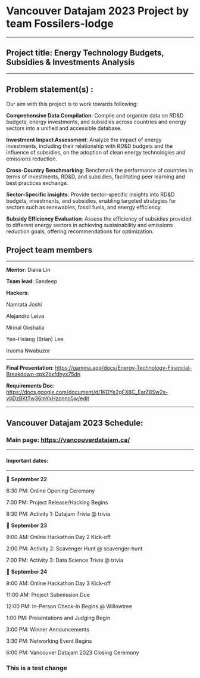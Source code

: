 # Vancouver Datajam 2023 Project by team Fossilers-lodge
********************************
## Project title: Energy Technology Budgets, Subsidies & Investments Analysis
********************************


## Problem statement(s) : 
Our aim with this project is to work towards following: 

**Comprehensive Data Compilation**: Compile and organize data on RD&D budgets, energy investments, and subsidies across countries and energy sectors into a unified and accessible database.

**Investment Impact Assessment**: Analyze the impact of energy investments, including their relationship with RD&D budgets and the influence of subsidies, on the adoption of clean energy technologies and emissions reduction.

**Cross-Country Benchmarking**: Benchmark the performance of countries in terms of investments, RD&D, and subsidies, facilitating peer learning and best practices exchange.

**Sector-Specific Insights**: Provide sector-specific insights into RD&D budgets, investments, and subsidies, enabling targeted strategies for sectors such as renewables, fossil fuels, and energy efficiency.

**Subsidy Efficiency Evaluation**: Assess the efficiency of subsidies provided to different energy sectors in achieving sustainability and emissions reduction goals, offering recommendations for optimization.


## Project team members
****************************************************

**Mentor**: Diana Lin

**Team lead**: Sandeep 

**Hackers**: 

Namrata Joshi

Alejandro Leiva

Mrinal Goshalia

Yen-Hsiang (Brian) Lee

Iruoma Nwabuzor

**************************************************
**Final Presentation**: https://gamma.app/docs/Energy-Technology-Financial-Breakdown-zpk2bxfdhyx75dn

**Requirements Doc**:	https://docs.google.com/document/d/1KDYe2gFX6C_EarZ8Sw2s-vbDzBKtTw36mYxHzcnno5w/edit

****************************************************

## Vancouver Datajam 2023 Schedule:

### Main page: https://vancouverdatajam.ca/

****************************
#### Important dates: 
***************************************************

📅 **September 22**

6:30 PM: Online Opening Ceremony

7:00 PM: Project Release/Hacking Begins

8:30 PM: Activity 1: Datajam Trivia @ ⁠trivia

📅 **September 23**

9:00 AM: Online Hackathon Day 2 Kick-off

2:00 PM: Activity 2: Scavenger Hunt @ ⁠scavenger-hunt

7:00 PM: Activity 3: Data Science Trivia @ ⁠trivia

📅 **September 24**

9:00 AM: Online Hackathon Day 3 Kick-off

11:00 AM: Project Submission Due

12:00 PM: In-Person Check-In Begins @ Willowtree

1:00 PM: Presentations and Judging Begin

3:00 PM: Winner Announcements

3:30 PM: Networking Event Begins

6:00 PM: Vancouver Datajam 2023 Closing Ceremony


### This is a test change
